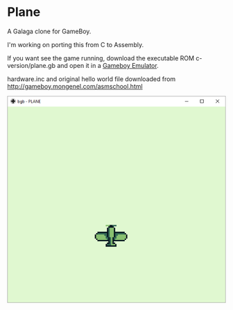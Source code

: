 # Plane
A Galaga clone for GameBoy.

I'm working on porting this from C to Assembly.

If you want see the game running, download the executable ROM c-version/plane.gb and open it in a [Gameboy Emulator](https://sourceforge.net/projects/vba/).

hardware.inc and original hello world file downloaded from http://gameboy.mongenel.com/asmschool.html

![Screenshot](/img/plane.png)
